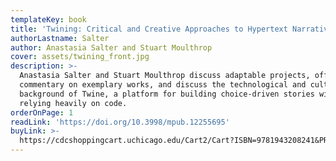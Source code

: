 ```yaml
---
templateKey: book
title: 'Twining: Critical and Creative Approaches to Hypertext Narratives'
authorLastname: Salter
author: Anastasia Salter and Stuart Moulthrop
cover: assets/twining_front.jpg
description: >-
  Anastasia Salter and Stuart Moulthrop discuss adaptable projects, offer
  commentary on exemplary works, and discuss the technological and cultural
  background of Twine, a platform for building choice-driven stories without
  relying heavily on code.
orderOnPage: 1
readLink: 'https://doi.org/10.3998/mpub.12255695'
buyLink: >-
  https://cdcshoppingcart.uchicago.edu/Cart2/Cart?ISBN=9781943208241&PRESS=amherst
---
```

